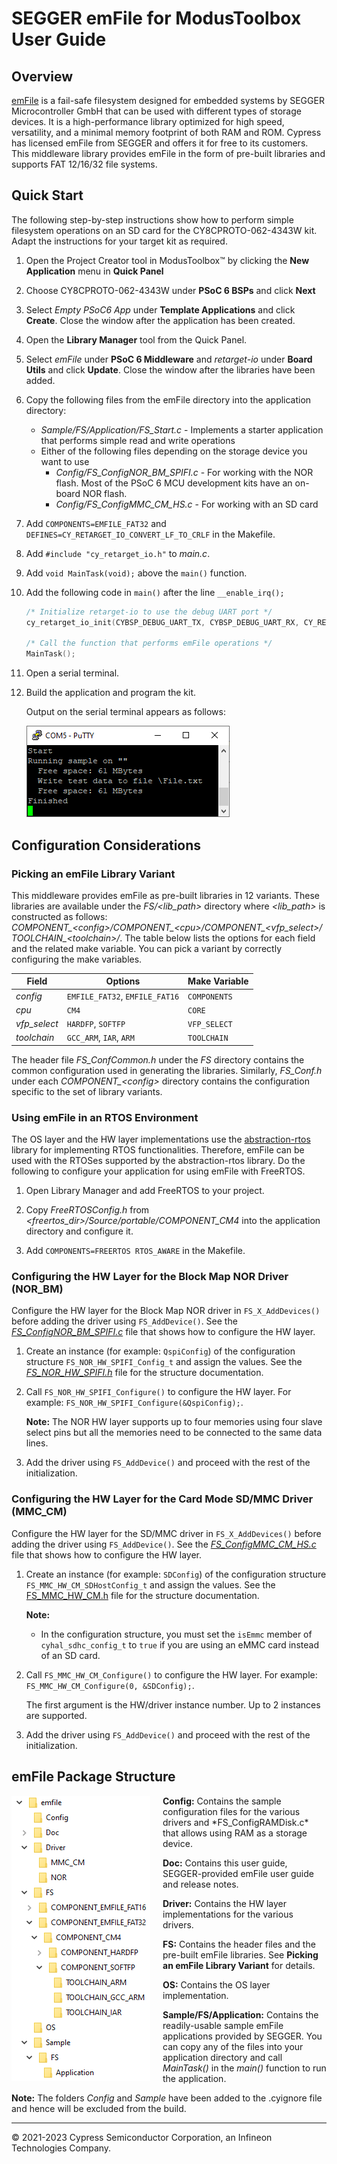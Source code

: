 # SEGGER emFile for ModusToolbox User Guide

## Overview

[emFile](https://www.segger.com/products/file-system/emfile) is a fail-safe filesystem designed for embedded systems by SEGGER Microcontroller GmbH that can be used with different types of storage devices. It is a high-performance library optimized for high speed, versatility, and a minimal memory footprint of both RAM and ROM. Cypress has licensed emFile from SEGGER and offers it for free to its customers. This middleware library provides emFile in the form of pre-built libraries and supports FAT 12/16/32 file systems.

## Quick Start

The following step-by-step instructions show how to perform simple filesystem operations on an SD card for the CY8CPROTO-062-4343W kit. Adapt the instructions for your target kit as required.

1. Open the Project Creator tool in ModusToolbox&trade; by clicking the **New Application** menu in **Quick Panel**

2. Choose CY8CPROTO-062-4343W under **PSoC 6 BSPs** and click **Next**

3. Select *Empty PSoC6 App* under **Template Applications** and click **Create**. Close the window after the application has been created.

4. Open the **Library Manager** tool from the Quick Panel.

5.  Select *emFile* under **PSoC 6 Middleware** and *retarget-io* under **Board Utils** and click **Update**. Close the window after the libraries have been added.

6. Copy the following files from the emFile directory into the application directory:

   - *Sample/FS/Application/FS_Start.c* - Implements a starter application that performs simple read and write operations
   - Either of the following files depending on the storage device you want to use
        - *Config/FS_ConfigNOR_BM_SPIFI.c* - For working with the NOR flash. Most of the PSoC 6 MCU development kits have an on-board NOR flash.
        - *Config/FS_ConfigMMC_CM_HS.c* - For working with an SD card

7. Add `COMPONENTS=EMFILE_FAT32` and `DEFINES=CY_RETARGET_IO_CONVERT_LF_TO_CRLF` in the Makefile.

8. Add `#include "cy_retarget_io.h"` to *main.c*.

9. Add `void MainTask(void);` above the `main()` function.

10. Add the following code in `main()` after the line `__enable_irq();`

    ```c++
    /* Initialize retarget-io to use the debug UART port */
    cy_retarget_io_init(CYBSP_DEBUG_UART_TX, CYBSP_DEBUG_UART_RX, CY_RETARGET_IO_BAUDRATE);

    /* Call the function that performs emFile operations */
    MainTask();
    ```

11. Open a serial terminal.

12. Build the application and program the kit.

    Output on the serial terminal appears as follows:

    ![](images/terminal_output.png)


## Configuration Considerations

### Picking an emFile Library Variant

This middleware provides emFile as pre-built libraries in 12 variants. These libraries are available under the *FS/\<lib_path>* directory where *\<lib_path>* is constructed as follows: *COMPONENT_\<config>/COMPONENT_\<cpu>/COMPONENT_\<vfp_select>/TOOLCHAIN_\<toolchain>/*. The table below lists the options for each field and the related make variable. You can pick a variant by correctly configuring the make variables.

| Field      | Options                    | Make Variable |
| ---------- | -------------------------- | ------------- |
| *config*     | `EMFILE_FAT32`, `EMFILE_FAT16` | `COMPONENTS`    |
| *cpu*        | `CM4`                        | `CORE`          |
| *vfp_select* | `HARDFP`, `SOFTFP`             | `VFP_SELECT`    |
| *toolchain*  | `GCC_ARM`, `IAR`, `ARM`          | `TOOLCHAIN`     |

The header file *FS_ConfCommon.h* under the *FS* directory contains the common configuration used in generating the libraries. Similarly, *FS_Conf.h* under each *COMPONENT_\<config>* directory contains the configuration specific to the set of library variants.

### Using emFile in an RTOS Environment

The OS layer and the HW layer implementations use the [abstraction-rtos](https://github.com/Infineon/abstraction-rtos) library for implementing RTOS functionalities. Therefore, emFile can be used with the RTOSes supported by the abstraction-rtos library. Do the following to configure your application for using emFile with FreeRTOS.

1. Open Library Manager and add FreeRTOS to your project.

2. Copy *FreeRTOSConfig.h* from *\<freertos_dir>/Source/portable/COMPONENT_CM4* into the application directory and configure it.

3. Add `COMPONENTS=FREERTOS RTOS_AWARE` in the Makefile.

### Configuring the HW Layer for the Block Map NOR Driver (NOR_BM)

Configure the HW layer for the Block Map NOR driver in `FS_X_AddDevices()` before adding the driver using `FS_AddDevice()`. See the [*FS_ConfigNOR_BM_SPIFI.c*](../Config/FS_ConfigNOR_BM_SPIFI.c) file that shows how to configure the HW layer.

1. Create an instance (for example: `QspiConfig`) of the configuration structure `FS_NOR_HW_SPIFI_Config_t` and assign the values. See the [*FS_NOR_HW_SPIFI.h*](../Driver/NOR/FS_NOR_HW_SPIFI.h) file for the structure documentation.

2. Call `FS_NOR_HW_SPIFI_Configure()` to configure the HW layer. For example: `FS_NOR_HW_SPIFI_Configure(&QspiConfig);`.

    **Note:** The NOR HW layer supports up to four memories using four slave select pins but all the memories need to be connected to the same data lines.

3. Add the driver using `FS_AddDevice()` and proceed with the rest of the initialization.

### Configuring the HW Layer for the Card Mode SD/MMC Driver (MMC_CM)

Configure the HW layer for the SD/MMC driver in `FS_X_AddDevices()` before adding the driver using `FS_AddDevice()`. See the [*FS_ConfigMMC_CM_HS.c*](../Config/FS_ConfigMMC_CM_HS.c) file that shows how to configure the HW layer.

1. Create an instance (for example: `SDConfig`) of the configuration structure `FS_MMC_HW_CM_SDHostConfig_t` and assign the values. See the [FS_MMC_HW_CM.h](../Driver/MMC_CM/FS_MMC_HW_CM.h) file for the structure documentation.

    **Note:**

    - In the configuration structure, you must set the `isEmmc` member of `cyhal_sdhc_config_t` to `true` if you are using an eMMC card instead of an SD card.

2. Call `FS_MMC_HW_CM_Configure()` to configure the HW layer. For example: `FS_MMC_HW_CM_Configure(0, &SDConfig);`.

   The first argument is the HW/driver instance number. Up to 2 instances are supported.

3. Add the driver using `FS_AddDevice()` and proceed with the rest of the initialization.

## emFile Package Structure

<div>
<p><img align="left" style="margin-right:20px" src="./images/package_structure.png">
<b>Config:</b> Contains the sample configuration files for the various drivers and *FS_ConfigRAMDisk.c* that allows using RAM as a storage device.

<b>Doc:</b> Contains this user guide, SEGGER-provided emFile user guide and release notes.

<b>Driver:</b> Contains the HW layer implementations for the various drivers.

<b>FS:</b> Contains the header files and the pre-built emFile libraries. See <b>Picking an emFile Library Variant</b> for details.

<b>OS:</b> Contains the OS layer implementation.

<b>Sample/FS/Application:</b> Contains the readily-usable sample emFile applications provided by SEGGER. You can copy any of the files into your application directory and call <i>MainTask()</i> in the <i>main()</i> function to run the application.

<b>Note:</b> The folders <i>Config</i> and <i>Sample</i> have been added to the .cyignore file and hence will be excluded from the build.
</p>
</div>

---
© 2021-2023 Cypress Semiconductor Corporation, an Infineon Technologies Company.
